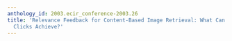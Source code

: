 ```yaml
---
anthology_id: 2003.ecir_conference-2003.26
title: 'Relevance Feedback for Content-Based Image Retrieval: What Can Three Mouse
  Clicks Achieve?'
---
```

